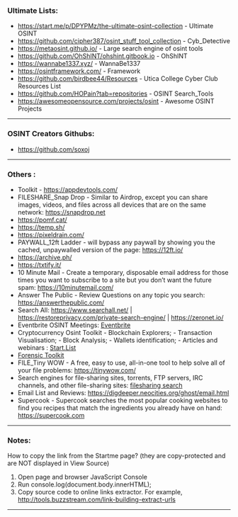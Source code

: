 
### Ultimate Lists:

* https://start.me/p/DPYPMz/the-ultimate-osint-collection - Ultimate OSINT
* https://github.com/cipher387/osint_stuff_tool_collection - Cyb_Detective 
* https://metaosint.github.io/ - Large search engine of osint tools 
* https://github.com/OhShINT/ohshint.gitbook.io - OhShINT
* https://wannabe1337.xyz/ - WannaBe1337
* https://osintframework.com/ - Framework
* https://github.com/birdbee44/Resources - Utica College Cyber Club Resources List
* https://github.com/HOPain?tab=repositories - OSINT Search_Tools
* https://awesomeopensource.com/projects/osint - Awesome OSINT Projects

* * *

### OSINT Creators Githubs: 

* https://github.com/soxoj


* * * 

### Others :

* Toolkit - https://appdevtools.com/
* FILESHARE_Snap Drop - Similar to Airdrop, except you can share images, videos, and files across all devices that are on the same network: https://snapdrop.net 
* https://pomf.cat/
* https://temp.sh/
* https://pixeldrain.com/
* PAYWALL_12ft Ladder - will bypass any paywall by showing you the cached, unpaywalled version of the page: https://12ft.io/
* https://archive.ph/
* https://txtify.it/
* 10 Minute Mail - Create a temporary, disposable email address for those times you want to subscribe to a site but you don’t want the future spam: https://10minutemail.com/ 
* Answer The Public - Review Questions on any topic you search: https://answerthepublic.com/
* Search All: https://www.searchall.net/ | https://restoreprivacy.com/private-search-engine/ | https://zeronet.io/
* Eventbrite OSINT Meetings: [Eventbrite](https://www.eventbrite.com/d/online/free--events/osint/?page=1)
* Cryptocurrency Osint Toolkit - Blockchain Explorers; - Transaction Visualisation; - Block Analysis; - Wallets identification; - Articles and webinars : [Start.List](https://start.me/p/ek4rxK/cryptocurrency-osint)
* [Forensic Toolkit](https://start.me/p/q6mw4Q/forensics)
* FILE_Tiny WOW - A free, easy to use, all-in-one tool to help solve all of your file problems: https://tinywow.com/
* Search engines for file-sharing sites, torrents, FTP servers, IRC channels, and other file-sharing sites: [filesharing search](https://github.com/cipher387/osint_stuff_tool_collection#filesharingsearchengines)
* Email List and Reviews: https://digdeeper.neocities.org/ghost/email.html
* Supercook - Supercook searches the most popular cooking websites to find you recipes that match the ingredients you already have on hand: https://supercook.com

* * *

### Notes: 

How to copy the link from the Startme page?
(they are copy-protected and are NOT displayed in View Source)

1. Open page and browser JavaScript Console
2. Run console.log(document.body.innerHTML);
3. Copy source code to online links extractor. For example, http://tools.buzzstream.com/link-building-extract-urls

* * * 
